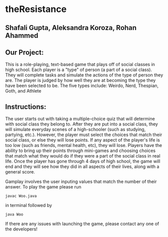 # theResistance

## Shafali Gupta, Aleksandra Koroza, Rohan Ahammed

## Our Project:

This is a role-playing, text-based game that plays off of social classes in high school. Each player is a "type" of person (a part of a social class). They will complete tasks and simulate the actions of the type of person they are. The player is judged by how well they are at becoming the type they have been selected to be. The five types include: Weirdo, Nerd, Thespian, Goth, and Athlete

## Instructions:
 
The user starts out with taking a multiple-choice quiz that will determine with social class they belong to. After they are put into a social class, they will simulate everyday scenes of a high-schooler (such as studying, partying, etc.). However, the player must select the choices that match their social class, or else they will lose points. If any aspect of the player's life is too low (such as friends, mental health, etc), they will lose. Players have the ability to bring up their points through mini-games and choosing choices that match what they would do if they were a part of the social class in real life. Once the player has gone through 4 days of high school, the game will end and they will see how they did in all aspects of their lives, along with a general score. 

Gamplay involves the user inputing values that match the number of their answer. To play the game please run 
```
javac Woo.java 
```
in terminal followed by
```
java Woo
```
If there are any issues with launching the game, please contact any one of the developers!
